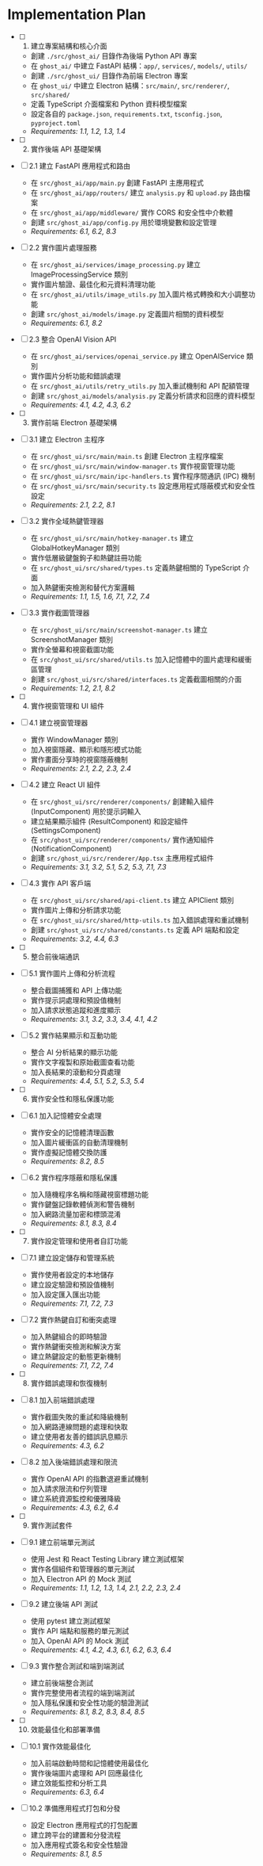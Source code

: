 # Implementation Plan

- [ ] 1. 建立專案結構和核心介面

    - 創建 `./src/ghost_ai/` 目錄作為後端 Python API 專案
    - 在 `ghost_ai/` 中建立 FastAPI 結構：`app/`, `services/`, `models/`, `utils/`
    - 創建 `./src/ghost_ui/` 目錄作為前端 Electron 專案
    - 在 `ghost_ui/` 中建立 Electron 結構：`src/main/`, `src/renderer/`, `src/shared/`
    - 定義 TypeScript 介面檔案和 Python 資料模型檔案
    - 設定各自的 `package.json`, `requirements.txt`, `tsconfig.json`, `pyproject.toml`
    - _Requirements: 1.1, 1.2, 1.3, 1.4_

- [ ] 2. 實作後端 API 基礎架構

- [ ] 2.1 建立 FastAPI 應用程式和路由

    - 在 `src/ghost_ai/app/main.py` 創建 FastAPI 主應用程式
    - 在 `src/ghost_ai/app/routers/` 建立 `analysis.py` 和 `upload.py` 路由檔案
    - 在 `src/ghost_ai/app/middleware/` 實作 CORS 和安全性中介軟體
    - 創建 `src/ghost_ai/app/config.py` 用於環境變數和設定管理
    - _Requirements: 6.1, 6.2, 8.3_

- [ ] 2.2 實作圖片處理服務

    - 在 `src/ghost_ai/services/image_processing.py` 建立 ImageProcessingService 類別
    - 實作圖片驗證、最佳化和元資料清理功能
    - 在 `src/ghost_ai/utils/image_utils.py` 加入圖片格式轉換和大小調整功能
    - 創建 `src/ghost_ai/models/image.py` 定義圖片相關的資料模型
    - _Requirements: 6.1, 8.2_

- [ ] 2.3 整合 OpenAI Vision API

    - 在 `src/ghost_ai/services/openai_service.py` 建立 OpenAIService 類別
    - 實作圖片分析功能和錯誤處理
    - 在 `src/ghost_ai/utils/retry_utils.py` 加入重試機制和 API 配額管理
    - 創建 `src/ghost_ai/models/analysis.py` 定義分析請求和回應的資料模型
    - _Requirements: 4.1, 4.2, 4.3, 6.2_

- [ ] 3. 實作前端 Electron 基礎架構

- [ ] 3.1 建立 Electron 主程序

    - 在 `src/ghost_ui/src/main/main.ts` 創建 Electron 主程序檔案
    - 在 `src/ghost_ui/src/main/window-manager.ts` 實作視窗管理功能
    - 在 `src/ghost_ui/src/main/ipc-handlers.ts` 實作程序間通訊 (IPC) 機制
    - 在 `src/ghost_ui/src/main/security.ts` 設定應用程式隱蔽模式和安全性設定
    - _Requirements: 2.1, 2.2, 8.1_

- [ ] 3.2 實作全域熱鍵管理器

    - 在 `src/ghost_ui/src/main/hotkey-manager.ts` 建立 GlobalHotkeyManager 類別
    - 實作低層級鍵盤鉤子和熱鍵註冊功能
    - 在 `src/ghost_ui/src/shared/types.ts` 定義熱鍵相關的 TypeScript 介面
    - 加入熱鍵衝突檢測和替代方案邏輯
    - _Requirements: 1.1, 1.5, 1.6, 7.1, 7.2, 7.4_

- [ ] 3.3 實作截圖管理器

    - 在 `src/ghost_ui/src/main/screenshot-manager.ts` 建立 ScreenshotManager 類別
    - 實作全螢幕和視窗截圖功能
    - 在 `src/ghost_ui/src/shared/utils.ts` 加入記憶體中的圖片處理和緩衝區管理
    - 創建 `src/ghost_ui/src/shared/interfaces.ts` 定義截圖相關的介面
    - _Requirements: 1.2, 2.1, 8.2_

- [ ] 4. 實作視窗管理和 UI 組件

- [ ] 4.1 建立視窗管理器

    - 實作 WindowManager 類別
    - 加入視窗隱藏、顯示和隱形模式功能
    - 實作畫面分享時的視窗隱蔽機制
    - _Requirements: 2.1, 2.2, 2.3, 2.4_

- [ ] 4.2 建立 React UI 組件

    - 在 `src/ghost_ui/src/renderer/components/` 創建輸入組件 (InputComponent) 用於提示詞輸入
    - 建立結果顯示組件 (ResultComponent) 和設定組件 (SettingsComponent)
    - 在 `src/ghost_ui/src/renderer/components/` 實作通知組件 (NotificationComponent)
    - 創建 `src/ghost_ui/src/renderer/App.tsx` 主應用程式組件
    - _Requirements: 3.1, 3.2, 5.1, 5.2, 5.3, 7.1, 7.3_

- [ ] 4.3 實作 API 客戶端

    - 在 `src/ghost_ui/src/shared/api-client.ts` 建立 APIClient 類別
    - 實作圖片上傳和分析請求功能
    - 在 `src/ghost_ui/src/shared/http-utils.ts` 加入錯誤處理和重試機制
    - 創建 `src/ghost_ui/src/shared/constants.ts` 定義 API 端點和設定
    - _Requirements: 3.2, 4.4, 6.3_

- [ ] 5. 整合前後端通訊

- [ ] 5.1 實作圖片上傳和分析流程

    - 整合截圖捕獲和 API 上傳功能
    - 實作提示詞處理和預設值機制
    - 加入請求狀態追蹤和進度顯示
    - _Requirements: 3.1, 3.2, 3.3, 3.4, 4.1, 4.2_

- [ ] 5.2 實作結果顯示和互動功能

    - 整合 AI 分析結果的顯示功能
    - 實作文字複製和原始截圖查看功能
    - 加入長結果的滾動和分頁處理
    - _Requirements: 4.4, 5.1, 5.2, 5.3, 5.4_

- [ ] 6. 實作安全性和隱私保護功能

- [ ] 6.1 加入記憶體安全處理

    - 實作安全的記憶體清理函數
    - 加入圖片緩衝區的自動清理機制
    - 實作虛擬記憶體交換防護
    - _Requirements: 8.2, 8.5_

- [ ] 6.2 實作程序隱蔽和隱私保護

    - 加入隨機程序名稱和隱藏視窗標題功能
    - 實作鍵盤記錄軟體偵測和警告機制
    - 加入網路流量加密和標頭混淆
    - _Requirements: 8.1, 8.3, 8.4_

- [ ] 7. 實作設定管理和使用者自訂功能

- [ ] 7.1 建立設定儲存和管理系統

    - 實作使用者設定的本地儲存
    - 建立設定驗證和預設值機制
    - 加入設定匯入匯出功能
    - _Requirements: 7.1, 7.2, 7.3_

- [ ] 7.2 實作熱鍵自訂和衝突處理

    - 加入熱鍵組合的即時驗證
    - 實作熱鍵衝突檢測和解決方案
    - 建立熱鍵設定的動態更新機制
    - _Requirements: 7.1, 7.2, 7.4_

- [ ] 8. 實作錯誤處理和恢復機制

- [ ] 8.1 加入前端錯誤處理

    - 實作截圖失敗的重試和降級機制
    - 加入網路連線問題的處理和快取
    - 建立使用者友善的錯誤訊息顯示
    - _Requirements: 4.3, 6.2_

- [ ] 8.2 加入後端錯誤處理和限流

    - 實作 OpenAI API 的指數退避重試機制
    - 加入請求限流和佇列管理
    - 建立系統資源監控和優雅降級
    - _Requirements: 4.3, 6.2, 6.4_

- [ ] 9. 實作測試套件

- [ ] 9.1 建立前端單元測試

    - 使用 Jest 和 React Testing Library 建立測試框架
    - 實作各個組件和管理器的單元測試
    - 加入 Electron API 的 Mock 測試
    - _Requirements: 1.1, 1.2, 1.3, 1.4, 2.1, 2.2, 2.3, 2.4_

- [ ] 9.2 建立後端 API 測試

    - 使用 pytest 建立測試框架
    - 實作 API 端點和服務的單元測試
    - 加入 OpenAI API 的 Mock 測試
    - _Requirements: 4.1, 4.2, 4.3, 6.1, 6.2, 6.3, 6.4_

- [ ] 9.3 實作整合測試和端到端測試

    - 建立前後端整合測試
    - 實作完整使用者流程的端到端測試
    - 加入隱私保護和安全性功能的驗證測試
    - _Requirements: 8.1, 8.2, 8.3, 8.4, 8.5_

- [ ] 10. 效能最佳化和部署準備

- [ ] 10.1 實作效能最佳化

    - 加入前端啟動時間和記憶體使用最佳化
    - 實作後端圖片處理和 API 回應最佳化
    - 建立效能監控和分析工具
    - _Requirements: 6.3, 6.4_

- [ ] 10.2 準備應用程式打包和分發

    - 設定 Electron 應用程式的打包配置
    - 建立跨平台的建置和分發流程
    - 加入應用程式簽名和安全性驗證
    - _Requirements: 8.1, 8.5_
